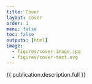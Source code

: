```yaml
---
title: Cover
layout: cover
order: 1
menu: false
toc: false
outputs: [html]
image: 
  - figures/cover-image.jpg
  - figures/cover-text.svg
---
```


{{ publication.description.full }}
